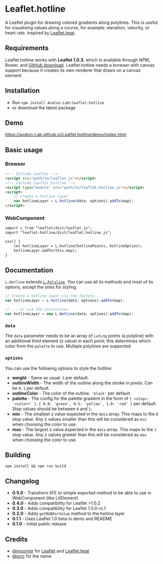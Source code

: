 # Leaflet.hotline

A Leaflet plugin for drawing colored gradients along polylines. This is useful for visualising values along a course, for example: elevation, velocity, or heart rate.
Inspired by [Leaflet.heat](https://github.com/Leaflet/Leaflet.heat/).


## Requirements

Leaflet.hotline works with **Leaflet 1.0.3**, which is available through NPM, Bower, and [GitHub download](http://cdn.leafletjs.com/leaflet/v1.0.3/leaflet.zip).
Leaflet.hotline needs a browser with canvas support because it creates its own renderer that draws on a canvas element.


## Installation

* Run `npm install Avalon-Lab\leaflet-hotline`
* or download the latest package


## Demo

<https://avalon-Lab.github.io/Leaflet.hotline/demo/index.html>


## Basic usage

### Browser

```html
<!-- Include Leaflet -->
<script src="path/to/leaflet.js"></script>
<!-- Include Leaflet.hotline -->
<script type="module" src="path/to/leaflet.hotline.js"></script>
<script>
	// Create a hotline layer
	var hotlineLayer = L.hotline(data, options).addTo(map);
</script>
```

### WebComponent

```html
import L from "leaflet/dist/leaflet.js";
import "leaflet-hotline/dist/leaflet.hotline.js";

xxx() {
    let hotlineLayer = L.hotline(hotlinePoints, hotlineOption);
    hotlineLayer.addTo(this.map);
}
```

## Documentation

`L.Hotline` extends [`L.Polyline`](http://leafletjs.com/reference.html#polyline). You can use all its methods and most of its options, except the ones for styling.

```js
// Create a hotline layer via the factory...
var hotlineLayer = L.hotline(data, options).addTo(map);

// ... or via the constructor
var hotlineLayer = new L.Hotline(data, options).addTo(map);
```

### `data`

The `data` parameter needs to be an array of `LatLng` points (a polyline) with an additional third element (z value) in each point; this determines which color from the `palette` to use. Multiple polylines are supported.

### `options`

You can use the following options to style the hotline:

- **weight** - Same as usual. `5` per default.
- **outlineWidth** - The width of the outline along the stroke in pixels. Can be `0`. `1` per default.
- **outlineColor** - The color of the outline. `'black'` per default.
- **palette** - The config for the palette gradient in the form of `{ <stop>: '<color>' }`. `{ 0.0: 'green', 0.5: 'yellow', 1.0: 'red' }` per default. Stop values should be between `0` and `1`.
- **min** - The smallest z value expected in the `data` array. This maps to the `0` stop value. Any z values smaller than this will be considered as `min` when choosing the color to use.
- **max** - The largest z value expected in the `data` array. This maps to the `1` stop value. Any z values greater than this will be considered as `max` when choosing the color to use.


## Building

`npm install && npm run build`


## Changelog

- **0.5.0** - Transform IIFE to simple exported method to be able to use in WebComponent (like LitElement)
- **0.4.0** - Adds compatibility for Leaflet >1.0.2
- **0.3.0** - Adds compatibility for Leaflet 1.0.0-rc.1
- **0.2.0** - Adds `getRGBForValue` method to the hotline layer
- **0.1.1** - Uses Leaflet 1.0 beta in demo and README
- **0.1.0** - Initial public release


## Credits

* [@mourner](https://github.com/mourner) for [Leaflet](https://github.com/Leaflet/Leaflet/) and [Leaflet.heat](https://github.com/Leaflet/Leaflet.heat/)
* [@orrc](https://github.com/orrc) for the name
